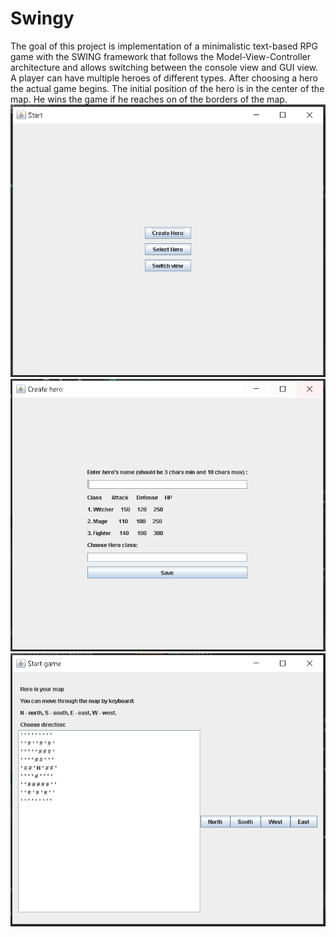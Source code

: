 # Swingy
The goal of this project is implementation of a minimalistic text-based RPG game with the SWING framework that follows the Model-View-Controller architecture and allows switching between the console view and GUI view. A player can have multiple heroes of different types. After choosing a hero the actual game begins. The initial position of the hero is in the center of the map. He wins the game if he reaches on of the borders of the map.
![alt tag](https://github.com/bondarenko-elena/Swingy/blob/master/1.PNG)
![alt tag](https://github.com/bondarenko-elena/Swingy/blob/master/2.PNG)
![alt tag](https://github.com/bondarenko-elena/Swingy/blob/master/3.PNG)
